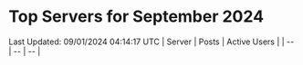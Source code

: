 # Top Servers for September 2024
Last Updated: 09/01/2024 04:14:17 UTC
| Server | Posts | Active Users |
| -- | -- | -- |
